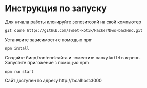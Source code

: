 # Инструкция по запуску

Для начала работы клонируйте репозиторий на свой компьютер

```
git clone https://github.com/sweet-kotik/HackerNews-backend.git
```

Установите зависимости с помощью npm

```
npm install
```

Создайте билд frontend сайта и поместите папку `build` в корень  
Запустите приложение с помощью npm

```
npm run start
```

Сайт доступен по адресу http://localhost:3000
